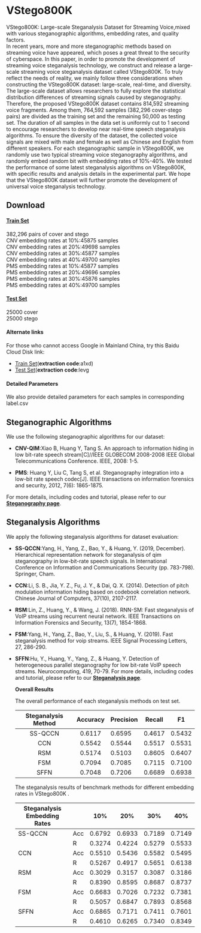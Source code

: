 # VStego800K

VStego800K: Large-scale Steganalysis Dataset for Streaming Voice,mixed with various steganographic algorithms, embedding rates, and quality factors.   
In recent years, more and more steganographic methods based on streaming voice have appeared, which poses a great threat to the security of cyberspace. In this paper, in order to promote the development of streaming voice steganalysis technology, we construct and release a large-scale streaming voice steganalysis dataset called VStego800K. To truly reflect the needs of reality, we mainly follow three considerations when constructing the VStego800K dataset: large-scale, real-time, and diversity. The large-scale dataset allows researchers to fully explore the statistical distribution differences of streaming signals caused by steganography. Therefore, the proposed VStego800K dataset contains 814,592 streaming voice fragments. Among them, 764,592 samples (382,296 cover-stego pairs) are divided as the training set and the remaining 50,000 as testing set. The duration of all samples in the data set is uniformly cut to 1 second to encourage researchers to develop near real-time speech steganalysis algorithms. To ensure the diversity of the dataset, the collected voice signals are mixed with male and female as well as Chinese and English from different speakers. For each steganographic sample in VStego800K, we randomly use two typical streaming voice steganography algorithms, and randomly embed random bit with embedding rates of 10%-40%. We tested the performance of some latest steganalysis algorithms on VStego800K, with specific results and analysis details in the experimental part. We hope that the VStego800K dataset will further promote the development of universal voice steganalysis technology.


## Download

#### [Train Set](https://drive.google.com/drive/folders/1IhpCFH0e5IkMzpm48IzVBDAN2VVnjSKI?usp=sharing) 

382,296 pairs of cover and stego   
CNV embedding rates at 10%:45875 samples   
CNV embedding rates at 20%:49698 samples   
CNV embedding rates at 30%:45877 samples    
CNV embedding rates at 40%:49700 samples  
PMS embedding rates at 10%:45877 samples  
PMS embedding rates at 20%:49696 samples    
PMS embedding rates at 30%:45876 samples    
PMS embedding rates at 40%:49700 samples 

#### [Test Set](https://drive.google.com/drive/folders/1RD7yOHtCgmb8BgP4EDTT3v1d3mV48mmu?usp=sharing) 

25000 cover   
25000 stego 


#### Alternate links

For those who cannot access Google in Mainland China, try this Baidu Cloud Disk link:  

* [Train Set](https://pan.baidu.com/s/1dJtBXQuZnG2eba13tbmnOA)(__extraction code__:a1xd)   
* [ Test Set](https://pan.baidu.com/s/1MREl-doUf2MG4-BuE91P0w)(__extraction code__:levg

#### Detailed Parameters

We also provide detailed parameters for each samples in corresponding label.csv
    

## Steganographic Algorithms 

We use the following steganographic algorithms for our dataset:

* __CNV-QIM__:Xiao B, Huang Y, Tang S. An approach to information hiding in low bit-rate speech stream[C]//IEEE GLOBECOM 2008-2008 IEEE Global Telecommunications Conference. IEEE, 2008: 1-5.

- __PMS__: Huang Y, Liu C, Tang S, et al. Steganography integration into a low-bit rate speech codec[J]. IEEE transactions on information forensics and security, 2012, 7(6): 1865-1875.

For more details, including codes and tutorial, please refer to our __[Steganography page](Steganography)__.

## Steganalysis Algorithms

We apply the following steganalysis algorithms for dataset evaluation: 

* __SS-QCCN__:Yang, H., Yang, Z., Bao, Y., & Huang, Y. (2019, December). Hierarchical representation network for steganalysis of qim steganography in low-bit-rate speech signals. In International Conference on Information and Communications Security (pp. 783-798). Springer, Cham.

- __CCN__:Li, S. B., Jia, Y. Z., Fu, J. Y., & Dai, Q. X. (2014). Detection of pitch modulation information hiding based on codebook correlation network. Chinese Journal of Computers, 37(10), 2107-2117.

* __RSM__:Lin, Z., Huang, Y., & Wang, J. (2018). RNN-SM: Fast steganalysis of VoIP streams using recurrent neural network. IEEE Transactions on Information Forensics and Security, 13(7), 1854-1868. 

- __FSM__:Yang, H., Yang, Z., Bao, Y., Liu, S., & Huang, Y. (2019). Fast steganalysis method for voip streams. IEEE Signal Processing Letters, 27, 286-290.

- __SFFN__:Hu, Y., Huang, Y., Yang, Z., & Huang, Y. Detection of heterogeneous parallel steganography for low bit-rate VoIP speech streams. Neurocomputing, 419, 70-79.
  For more details, including codes and tutorial, please refer to our __[Steganalysis page](Steganalysis)__.  

  

  __Overall Results__

   The overall performance of each steganalysis methods on test set.

  | **Steganalysis Method** | Accuracy | Precision | Recall |   F1   |
  | :---------------------: | :------: | --------- | ------ | :----: |
  |         SS-QCCN         |  0.6117  | 0.6595    | 0.4617 | 0.5432 |
  |           CCN           |  0.5542  | 0.5544    | 0.5517 | 0.5531 |
  |           RSM           |  0.5174  | 0.5103    | 0.8605 | 0.6407 |
  |           FSM           |  0.7094  | 0.7085    | 0.7115 | 0.7100 |
  |          SFFN           |  0.7048  | 0.7206    | 0.6689 | 0.6938 |

  The steganalysis results of benchmark methods for different embedding rates in VStego800K .

  | Steganalysis  Embedding  Rates |      | 10%    | 20%    | 30%    | 40%    |
  | ------------------------------ | ---- | ------ | ------ | ------ | ------ |
  | SS-QCCN                        | Acc  | 0.6792 | 0.6933 | 0.7189 | 0.7149 |
  |                                | R    | 0.3274 | 0.4224 | 0.5279 | 0.5533 |
  | CCN                            | Acc  | 0.5510 | 0.5436 | 0.5582 | 0.5495 |
  |                                | R    | 0.5267 | 0.4917 | 0.5651 | 0.6138 |
  | RSM                            | Acc  | 0.3029 | 0.3157 | 0.3087 | 0.3186 |
  |                                | R    | 0.8390 | 0.8595 | 0.8687 | 0.8737 |
  | FSM                            | Acc  | 0.6683 | 0.7026 | 0.7232 | 0.7381 |
  |                                | R    | 0.5057 | 0.6847 | 0.7893 | 0.8568 |
  | SFFN                           | Acc  | 0.6865 | 0.7171 | 0.7411 | 0.7601 |
  |                                | R    | 0.4610 | 0.6265 | 0.7340 | 0.8349 |




